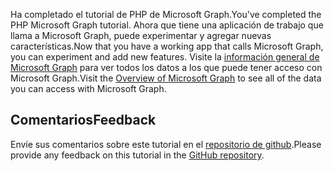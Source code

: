 <!-- markdownlint-disable MD002 MD041 -->

<span data-ttu-id="a4cfb-101">Ha completado el tutorial de PHP de Microsoft Graph.</span><span class="sxs-lookup"><span data-stu-id="a4cfb-101">You've completed the PHP Microsoft Graph tutorial.</span></span> <span data-ttu-id="a4cfb-102">Ahora que tiene una aplicación de trabajo que llama a Microsoft Graph, puede experimentar y agregar nuevas características.</span><span class="sxs-lookup"><span data-stu-id="a4cfb-102">Now that you have a working app that calls Microsoft Graph, you can experiment and add new features.</span></span> <span data-ttu-id="a4cfb-103">Visite la [información general de Microsoft Graph](/graph/overview) para ver todos los datos a los que puede tener acceso con Microsoft Graph.</span><span class="sxs-lookup"><span data-stu-id="a4cfb-103">Visit the [Overview of Microsoft Graph](/graph/overview) to see all of the data you can access with Microsoft Graph.</span></span>

## <a name="feedback"></a><span data-ttu-id="a4cfb-104">Comentarios</span><span class="sxs-lookup"><span data-stu-id="a4cfb-104">Feedback</span></span>

<span data-ttu-id="a4cfb-105">Envíe sus comentarios sobre este tutorial en el [repositorio de github](https://github.com/microsoftgraph/msgraph-training-phpapp).</span><span class="sxs-lookup"><span data-stu-id="a4cfb-105">Please provide any feedback on this tutorial in the [GitHub repository](https://github.com/microsoftgraph/msgraph-training-phpapp).</span></span>
